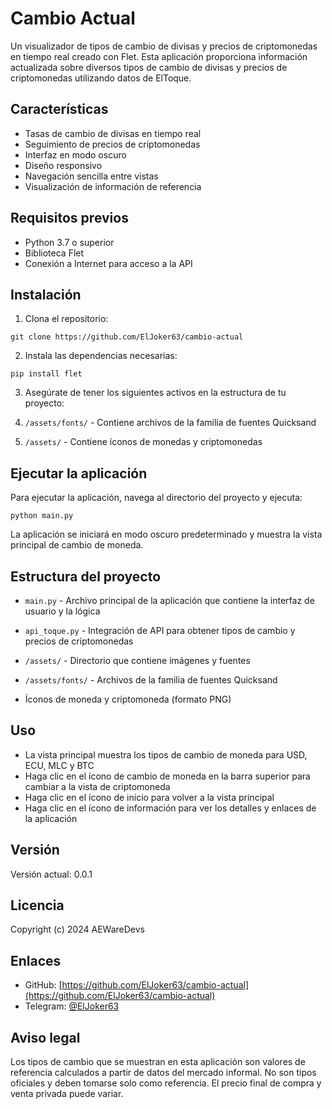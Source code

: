 # Cambio Actual
Un visualizador de tipos de cambio de divisas y precios de criptomonedas en tiempo real creado con Flet. Esta aplicación proporciona información actualizada sobre diversos tipos de cambio de divisas y precios de criptomonedas utilizando datos de ElToque.

## Características

- Tasas de cambio de divisas en tiempo real
- Seguimiento de precios de criptomonedas
- Interfaz en modo oscuro
- Diseño responsivo
- Navegación sencilla entre vistas
- Visualización de información de referencia

## Requisitos previos
- Python 3.7 o superior
- Biblioteca Flet
- Conexión a Internet para acceso a la API

## Instalación
1. Clona el repositorio:

```plaintext
git clone https://github.com/ElJoker63/cambio-actual
```

2. Instala las dependencias necesarias:

```plaintext
pip install flet
```
3. Asegúrate de tener los siguientes activos en la estructura de tu proyecto:

1. `/assets/fonts/` - Contiene archivos de la familia de fuentes Quicksand
2. `/assets/` - Contiene íconos de monedas y criptomonedas

## Ejecutar la aplicación

Para ejecutar la aplicación, navega al directorio del proyecto y ejecuta:

```plaintext
python main.py
```

La aplicación se iniciará en modo oscuro predeterminado y muestra la vista principal de cambio de moneda.

## Estructura del proyecto

- `main.py` - Archivo principal de la aplicación que contiene la interfaz de usuario y la lógica
- `api_toque.py` - Integración de API para obtener tipos de cambio y precios de criptomonedas
- `/assets/` - Directorio que contiene imágenes y fuentes

- `/assets/fonts/` - Archivos de la familia de fuentes Quicksand
- Íconos de moneda y criptomoneda (formato PNG)

## Uso

- La vista principal muestra los tipos de cambio de moneda para USD, ECU, MLC y BTC
- Haga clic en el ícono de cambio de moneda en la barra superior para cambiar a la vista de criptomoneda
- Haga clic en el ícono de inicio para volver a la vista principal
- Haga clic en el ícono de información para ver los detalles y enlaces de la aplicación

## Versión
Versión actual: 0.0.1

## Licencia
Copyright (c) 2024 AEWareDevs

## Enlaces
- GitHub: [https://github.com/ElJoker63/cambio-actual](https://github.com/ElJoker63/cambio-actual)
- Telegram: [@ElJoker63](https://t.me/ElJoker63)

## Aviso legal
Los tipos de cambio que se muestran en esta aplicación son valores de referencia calculados a partir de datos del mercado informal. No son tipos oficiales y deben tomarse solo como referencia. El precio final de compra y venta privada puede variar.